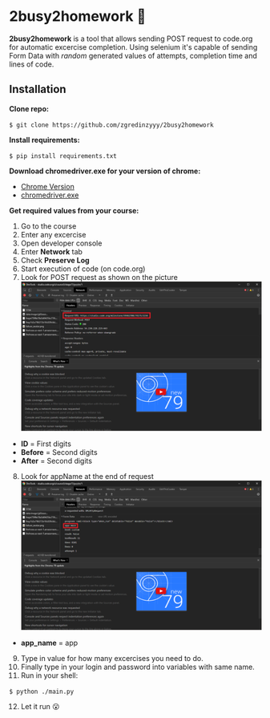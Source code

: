 # 2busy2homework 🙊

**2busy2homework** is a tool that allows sending POST request to code.org for automatic excercise completion. 
Using selenium it's capable of sending Form Data with *random* generated values of attempts, completion time and lines of code.  

Installation
------------

**Clone repo:**

  `$ git clone https://github.com/zgredinzyyy/2busy2homework`
  
**Install requirements:**

  `$ pip install requirements.txt`
  
**Download chromedriver.exe for your version of chrome:**
 
 * [Chrome Version](https://www.whatismybrowser.com/detect/what-version-of-chrome-do-i-have)
 * [chromedriver.exe](https://chromedriver.chromium.org/)

**Get required values from your course:**

  1. Go to the course
  2. Enter any excercise
  3. Open developer console
  4. Enter **Network** tab
  5. Check **Preserve Log**
  6. Start execution of code (on code.org)
  7. Look for POST request as shown on the picture
  ![img](https://github.com/zgredinzyyy/2busy2homework/blob/master/img/help.png)
  * **ID** = First digits
  * **Before** = Second digits
  * **After** = Second digits
  8. Look for appName at the end of request
  ![app](https://github.com/zgredinzyyy/2busy2homework/blob/master/img/app.png)
  * **app_name** = app
  9. Type in value for how many excercises you need to do.
  10. Finally type in your login and password into variables with same name.
  11. Run in your shell:

  `$ python ./main.py`
  
  12. Let it run 😮
